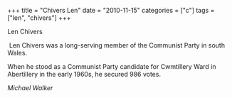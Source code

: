 +++
title = "Chivers Len"
date = "2010-11-15"
categories = ["c"]
tags = ["len", "chivers"]
+++

Len Chivers

 Len Chivers was a long-serving member of the Communist Party in south Wales.

When he stood as a Communist Party candidate for Cwmtillery Ward in Abertillery in the early 1960s, he secured 986 votes.

_Michael Walker_

